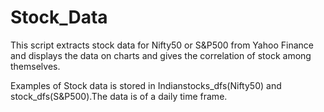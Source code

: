 # Stock_Data

This script extracts stock data for Nifty50 or S&P500 from Yahoo Finance and displays the data on charts and gives the correlation of stock among themselves.

Examples of Stock data is stored in Indianstocks_dfs(Nifty50) and stock_dfs(S&P500).The data is of a daily time frame.
